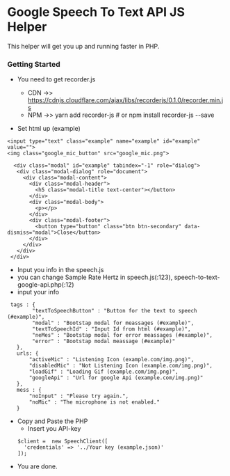 # Google Speech To Text API JS Helper
This helper will get you up and running faster in PHP.

### Getting Started 

* You need to get recorder.js
  * CDN ->> https://cdnjs.cloudflare.com/ajax/libs/recorderjs/0.1.0/recorder.min.js
  * NPM ->> yarn add recorder-js # or npm install recorder-js --save

* Set html up (example)
 ```
 <input type="text" class="example" name="example" id="example" value="">
 <img class="google_mic_button" src="google_mic.png">
 
   <div class="modal" id="example" tabindex="-1" role="dialog">
    <div class="modal-dialog" role="document">
      <div class="modal-content">
        <div class="modal-header">
          <h5 class="modal-title text-center"></button>
        </div>
        <div class="modal-body">
          <p></p>
        </div>
        <div class="modal-footer"> 
          <button type="button" class="btn btn-secondary" data-dismiss="modal">Close</button>
        </div>
      </div>
    </div>
  </div>
 ```
 
* Input you info in the speech.js
 * you can change Sample Rate Hertz in speech.js(:123), speech-to-text-google-api.php(:12)
 * input your info 
 ```
  tags : {
		 "textToSpeechButton" : "Button for the text to speech (#example)",
		 "modal" : "Bootstap modal for meassages (#example)",
		 "textToSpeechId" : "Input Id from html (#example)",
		 "neMes" : "Bootstap modal for error meassages (#example)",
		 "error" : "Bootstap modal meassage (#example)"
	},
	urls: {
		"activeMic" : "Listening Icon (example.com/img.png)",
		"disabledMic" : "Not Listening Icon (example.com/img.png)",
		"loadGif" : "Loading Gif (example.com/img.png)",
		"googleApi" : "Url for google Api (example.com/img.png)"
	},
	mess : {
		"noInput" : "Please try again.",
		"noMic" : "The microphone is not enabled."
	}
 ```
* Copy and Paste the PHP
  * Insert you API-key 
  ```
  $client =  new SpeechClient([
    'credentials' => '../Your key (example.json)'
  ]);
  ```
 * You are done.
